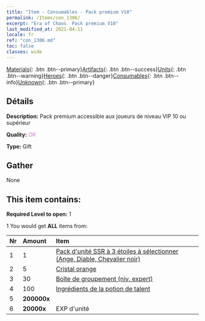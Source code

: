 ```yaml
---
title: "Item - Consumables - Pack premium V10"
permalink: /Items/con_1306/
excerpt: "Era of Chaos  Pack premium V10"
last_modified_at: 2021-04-11
locale: fr
ref: "con_1306.md"
toc: false
classes: wide
---
```

 [Materials](/fr/Items/){: .btn .btn--primary}[Artifacts](/fr/Items/Artifacts/){: .btn .btn--success}[Units](/fr/Items/Units/){: .btn .btn--warning}[Heroes](/fr/Items/Heroes/){: .btn .btn--danger}[Consumables](/fr/Items/Consumables/){: .btn .btn--info}[Unknown](/fr/Items/Unknown/){: .btn .btn--primary}

## Détails
 **Description:** Pack premium accessible aux joueurs de niveau VIP 10 ou supérieur

 **Quality:** <span style="color: #DA70D6">OK</span>

 **Type:** Gift

## Gather

  None

## This item contains:

 **Required Level to open:** 1

 1 You would get **ALL** items  from:

  | Nr | Amount |     Item    |
  |:---|:-------|:------------|
  | 1 | 1 | [Pack d'unité SSR à 3 étoiles à sélectionner (Ange, Diable, Chevalier noir)](/fr/Items/con_1320/) | 
  | 2 | 5 | [Cristal orange](/fr/Items/con_730/) | 
  | 3 | 30 | [Boîte de groupement (niv. expert)](/fr/Items/con_776/) | 
  | 4 | 100 | [Ingrédients de la potion de talent](/fr/Items/con_1120/) | 
  | 5 |  **200000x** | <i class="fas fa-coins"/> |  | 
  | 6 |  **20000x** | EXP d'unité |  | 
